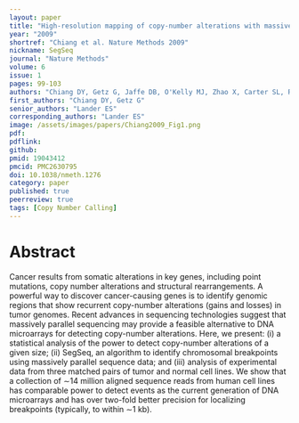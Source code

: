 ```yaml
---
layout: paper
title: "High-resolution mapping of copy-number alterations with massively parallel sequencing"
year: "2009"
shortref: "Chiang et al. Nature Methods 2009"
nickname: SegSeq
journal: "Nature Methods"
volume: 6
issue: 1
pages: 99-103
authors: "Chiang DY, Getz G, Jaffe DB, O'Kelly MJ, Zhao X, Carter SL, Russ C, Nusbaum C, Meyerson M, Lander ES"
first_authors: "Chiang DY, Getz G"
senior_authors: "Lander ES"
corresponding_authors: "Lander ES"
image: /assets/images/papers/Chiang2009_Fig1.png
pdf:
pdflink:
github:
pmid: 19043412
pmcid: PMC2630795
doi: 10.1038/nmeth.1276
category: paper
published: true
peerreview: true
tags: [Copy Number Calling]
---
```


# Abstract

Cancer results from somatic alterations in key genes, including point mutations, copy number alterations and structural rearrangements. A powerful way to discover cancer-causing genes is to identify genomic regions that show recurrent copy-number alterations (gains and losses) in tumor genomes. Recent advances in sequencing technologies suggest that massively parallel sequencing may provide a feasible alternative to DNA microarrays for detecting copy-number alterations. Here, we present: (i) a statistical analysis of the power to detect copy-number alterations of a given size; (ii) SegSeq, an algorithm to identify chromosomal breakpoints using massively parallel sequence data; and (iii) analysis of experimental data from three matched pairs of tumor and normal cell lines. We show that a collection of ∼14 million aligned sequence reads from human cell lines has comparable power to detect events as the current generation of DNA microarrays and has over two-fold better precision for localizing breakpoints (typically, to within ∼1 kb).

